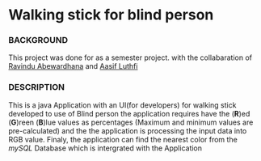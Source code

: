 # Walking stick for blind person

### BACKGROUND
This project was done for as a semester project. with the collabaration of [Ravindu Abewardhana](https://www.facebook.com/ravindu.abewardana) and [Aasif Luthfi](https://www.facebook.com/mlmaasif)

### DESCRIPTION
This is a java Application with an UI(for developers) for walking stick developed to use of Blind person
the application requires have the (**R**)ed (**G**)reen (**B**)lue values as percentages (Maximum and minimum values are pre-calculated) and the the application is processing the input data into RGB value. Finaly, the application can find the nearest color from the *mySQL* Database which is intergrated with the Application 

